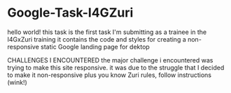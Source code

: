 # Google-Task-I4GZuri
hello world!
this task is the first task I'm submitting as a trainee in the I4GxZuri training
it contains the code and styles for creating a non-responsive static Google landing page for dektop

CHALLENGES I ENCOUNTERED
the major challenge i encountered was trying to make this site responsive. it was due to the struggle that I decided to make it non-responsive
plus you know Zuri rules, follow instructions (wink!)
